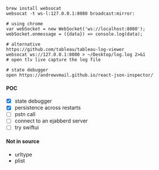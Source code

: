 ```
brew install websocat
websocat -t ws-l:127.0.0.1:8080 broadcast:mirror:
```


```
# using chrome
var webSocket = new WebSocket('ws://localhost:8080');
webSocket.onmessage = ({data}) => console.log(data);

# alternative
https://github.com/tableau/tableau-log-viewer
websocat ws://127.0.0.1:8080 > ~/Desktop/log.log 2>&1
# open tlv live capture the log file
```

```
# state debugger
open https://andrewvmail.github.io/react-json-inspector/
```

#### POC
- [x] state debugger
- [X] persistence across restarts
- [ ] pstn call
- [ ] connect to an ejabberd server
- [ ] try swiftui

#### Not in source 
- urltype
- plist 